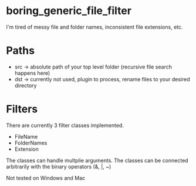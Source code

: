# boring_generic_file_filter
I'm tired of messy file and folder names, inconsistent file extensions, etc.

# Paths
- src -> absolute path of your top level folder (recursive file search happens here)
- dst -> currently not used, plugin to process, rename files to your desired directory

# Filters
There are currently 3 filter classes implemented.

- FileName
- FolderNames
- Extension

The classes can handle multplie arguments.
The classes can be connected arbitrarily with the binary operators (&, |, ~)

Not tested on Windows and Mac
